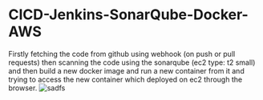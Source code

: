 # CICD-Jenkins-SonarQube-Docker-AWS
Firstly fetching the code from github using webhook (on push or pull requests) then scanning the code using the sonarqube (ec2 type: t2 small) and then build a new docker image and run a new container from it and trying to access the new container which deployed on ec2 through the browser.
![sadfs](https://github.com/mohamedsamirspot/CICD-Jenkins-SonarQube-Docker-AWS/assets/71722372/5b00b356-2503-4b44-b072-efd2f0804c6b)

